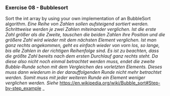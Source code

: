 ### Exercise 08 - Bubblesort
Sort the int array by using your own implementation of an BubbleSort algorithm.
_Eine Reihe von Zahlen sollen aufsteigend sortiert werden. Schrittweise werden je zwei Zahlen miteinander
verglichen. Ist die erste Zahl größer als die Zweite, tauschen die beiden Zahlen ihre Position und die größere Zahl
wird wieder mit dem nächsten Element verglichen. Ist man ganz rechts angekommen, geht es einfach wieder von vorn los,
so lange, bis alle Zahlen in der richtigen Reihenfolge sind.
Es ist zu beachten, dass die größte Zahl bereits nach dem ersten Durchlauf ganz rechts steht. Da diese also nicht
noch einmal betrachtet werden muss, endet die zweite Bubble-Runde schon mit dem Vergleichen des vorletzten Elements.
Dieses muss dann wiederum in der darauffolgenden Runde nicht mehr betrachtet werden. Somit muss mit jeder weiteren
Runde ein Element weniger verglichen werden. Siehe_ https://en.wikipedia.org/wiki/Bubble_sort#Step-by-step_example _